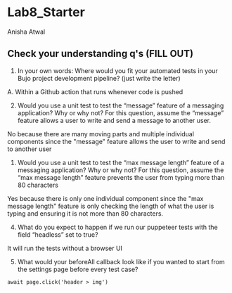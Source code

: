 # Lab8_Starter

Anisha Atwal

## Check your understanding q's (FILL OUT)
1. In your own words: Where would you fit your automated tests in your Bujo project development pipeline? (just write the letter)

A. Within a Github action that runs whenever code is pushed

2. Would you use a unit test to test the “message” feature of a messaging application? Why or why not? For this question, assume the “message” feature allows a user to write and send a message to another user.

No because there are many moving parts and multiple individual components since the "message" feature allows the user to write and send to another user

1. Would you use a unit test to test the “max message length” feature of a messaging application? Why or why not? For this question, assume the “max message length” feature prevents the user from typing more than 80 characters

Yes because there is only one individual component since the "max message length" feature is only checking the length of what the user is typing and ensuring it is not more than 80 characters.

4. What do you expect to happen if we run our puppeteer tests with the field “headless” set to true?

It will run the tests without a browser UI

5. What would your beforeAll callback look like if you wanted to start from the settings page before every test case?

`await page.click('header > img')`

